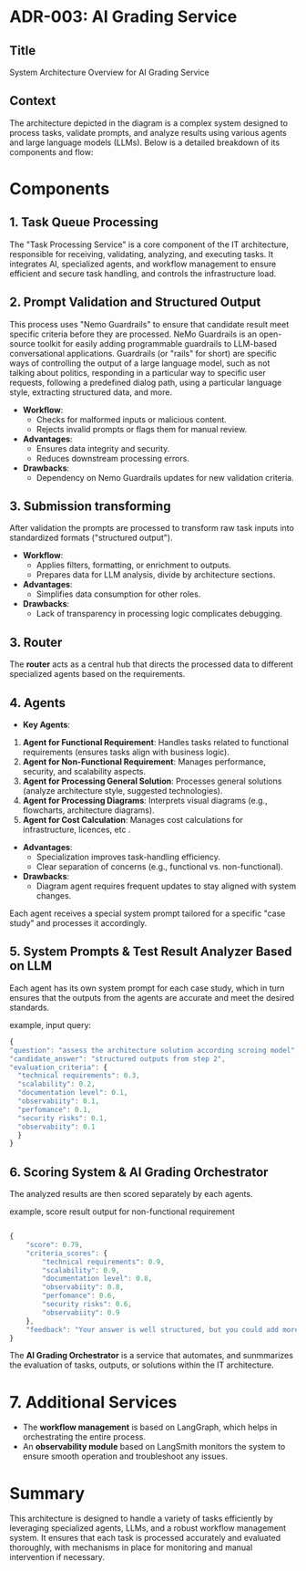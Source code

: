 # ADR-003: AI Grading Service

## **Title**
System Architecture Overview for AI Grading Service

## **Context**
The architecture depicted in the diagram is a complex system designed to process tasks, validate prompts, and analyze
results using various agents and large language models (LLMs). Below is a detailed breakdown of its components and flow:

# Components

## 1. Task Queue Processing
The "Task Processing Service" is a core component of the IT architecture, responsible for receiving, validating, analyzing, and executing tasks. It integrates AI, specialized agents, and workflow management to ensure efficient and secure task handling, and  controls the infrastructure load.

## 2. Prompt Validation and Structured Output
This process uses "Nemo Guardrails" to ensure that candidate result meet specific criteria before they are processed.
NeMo Guardrails is an open-source toolkit for easily adding programmable guardrails to LLM-based conversational applications. Guardrails (or "rails" for short) are specific ways of controlling the output of a large language model, such as not talking about politics, responding in a particular way to specific user requests, following a predefined dialog path, using a particular language style, extracting structured data, and more.

- **Workflow**:
    - Checks for malformed inputs or malicious content.
    - Rejects invalid prompts or flags them for manual review.
- **Advantages**:
    - Ensures data integrity and security.
    - Reduces downstream processing errors.
- **Drawbacks**:
    - Dependency on Nemo Guardrails updates for new validation criteria.


## 3. Submission transforming
After validation the prompts are processed to transform raw task inputs into standardized formats ("structured output").

- **Workflow**:
    - Applies filters, formatting, or enrichment to outputs.
    - Prepares data for LLM analysis, divide by architecture sections.
- **Advantages**:
    - Simplifies data consumption for other roles.
- **Drawbacks**:
    - Lack of transparency in processing logic complicates debugging.

## 3. Router

The **router** acts as a central hub that directs the processed data to different specialized agents based on the requirements.

## 4. Agents

- **Key Agents**:

1. **Agent for Functional Requirement**: Handles tasks related to functional requirements (ensures tasks align with business logic).
2. **Agent for Non-Functional Requirement**: Manages performance, security, and scalability aspects.
3. **Agent for Processing General Solution**: Processes general solutions (analyze architecture style, suggested technologies).
4. **Agent for Processing Diagrams**: Interprets visual diagrams (e.g., flowcharts, architecture diagrams).
5. **Agent for Cost Calculation**: Manages cost calculations for infrastructure, licences, etc .

- **Advantages**:
    - Specialization improves task-handling efficiency.
    - Clear separation of concerns (e.g., functional vs. non-functional).
- **Drawbacks**:
    - Diagram agent requires frequent updates to stay aligned with system changes.

Each agent receives a special system prompt tailored for a specific "case study" and processes it accordingly.

## 5. System Prompts & Test Result Analyzer Based on LLM

Each agent has its own system prompt for each case study, which in turn ensures that the outputs from the agents are accurate and meet the desired standards.

example, input query:

```javascript
{
"question": "assess the architecture solution according scroing model",
"candidate_answer": "structured outputs from step 2",
"evaluation_criteria": {
  "technical requirements": 0.3,
  "scalability": 0.2,
  "documentation level": 0.1,
  "observabiity": 0.1,
  "perfomance": 0.1,
  "security risks": 0.1,
  "observabiity": 0.1          
  }
}
```


## 6. Scoring System & AI Grading Orchestrator

The analyzed results are then scored separately by each agents.

example, score result output for non-functional requirement
```javascript

{
    "score": 0.79,
    "criteria_scores": {
        "technical requirements": 0.9,
        "scalability": 0.9,
        "documentation level": 0.8,
        "observabiity": 0.8,
        "perfomance": 0.6,
        "security risks": 0.6,
        "observabiity": 0.9
    },
    "feedback": "Your answer is well structured, but you could add more details about the technologies you chose, such as...."
}
```

The **AI Grading Orchestrator** is a service that automates, and sunmmarizes the evaluation of tasks, outputs, or solutions within the IT architecture.

# 7. Additional Services

- The **workflow management** is based on LangGraph, which helps in orchestrating the entire process.
- An **observability module** based on LangSmith monitors the system to ensure smooth operation and troubleshoot any
  issues.


# Summary

This architecture is designed to handle a variety of tasks efficiently by leveraging specialized agents, LLMs, and a
robust workflow management system. It ensures that each task is processed accurately and evaluated thoroughly, with
mechanisms in place for monitoring and manual intervention if necessary.
